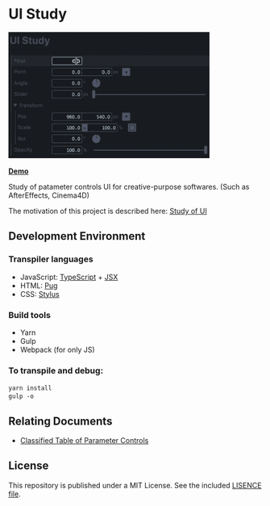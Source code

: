 # UI Study

![](./doc/thumbnail.gif)

**[Demo](http://s.baku89.com/ui)**

Study of patameter controls UI for creative-purpose softwares. (Such as AfterEffects, Cinema4D)

The motivation of this project is described here: [Study of UI](http://baku89.com/ui)

## Development Environment

### Transpiler languages

 - JavaScript: [TypeScript](https://www.typescriptlang.org/) + [JSX](https://reactjs.org/docs/introducing-jsx.html)
 - HTML: [Pug](https://pugjs.org)
 - CSS: [Stylus](http://stylus-lang.com/)

### Build tools

 - Yarn
 - Gulp
 - Webpack (for only JS)

### To transpile and debug:

```
yarn install
gulp -o
```

## Relating Documents

 - [Classified Table of Parameter Controls](https://docs.google.com/spreadsheets/d/1iyjMUTgJAZhPu4Rg2aV1QPgwSUWBAfuuRCwx0Yki4XM/edit#gid=0)

## License

This repository is published under a MIT License. See the included [LISENCE file](/LICENSE).
